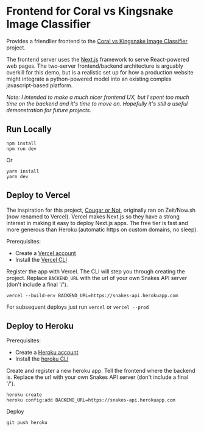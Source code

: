 # Frontend for Coral vs Kingsnake Image Classifier

Provides a friendlier frontend to the [Coral vs Kingsnake Image Classifier](https://github.com/mpoisot/snakes) project.

The frontend server uses the [Next.js](https://nextjs.org/) framework to serve React-powered web pages. The two-server frontend/backend architecture is arguably overkill for this demo, but is a realistic set up for how a production website might integrate a python-powered model into an existing complex javascript-based platform.

_Note: I intended to make a much nicer frontend UX, but I spent too much time on the backend and it's time to move on. Hopefully it's still a useful demonstration for future projects._

## Run Locally

```
npm install
npm run dev
```

Or

```
yarn install
yarn dev
```

## Deploy to Vercel

The inspiration for this project, [Cougar or Not](https://github.com/simonw/cougar-or-not), originally ran on Zeit/Now.sh (now renamed to Vercel). Vercel makes Next.js so they have a strong interest in making it easy to deploy Next.js apps. The free tier is fast and more generous than Heroku (automatic https on custom domains, no sleep).

Prerequisites:

- Create a [Vercel account](https://vercel.com/onboarding)
- Install the [Vercel CLI](https://vercel.com/download)

Register the app with Vercel. The CLI will step you through creating the project. Replace `BACKEND_URL` with the url of your own Snakes API server (don't include a final '/').

`vercel --build-env BACKEND_URL=https://snakes-api.herokuapp.com`

For subsequent deploys just run `vercel` or `vercel --prod`

## Deploy to Heroku

Prerequisites:

- Create a [Heroku account](https://signup.heroku.com/)
- Install the [heroku CLI](https://devcenter.heroku.com/articles/heroku-cli)

Create and register a new heroku app. Tell the frontend where the backend is. Replace the url with your own Snakes API server (don't include a final '/').

```
heroku create
heroku config:add BACKEND_URL=https://snakes-api.herokuapp.com
```

Deploy

`git push heroku`
